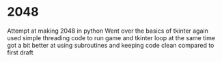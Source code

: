 # 2048
Attempt at making 2048 in python
Went over the basics of tkinter again
used simple threading code to run game and tkinter loop at the same time
got a bit better at using subroutines and keeping code clean compared to first draft
